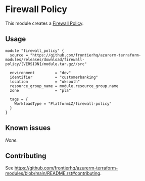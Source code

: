 # Firewall Policy

This module creates a [Firewall Policy](https://registry.terraform.io/providers/hashicorp/azurerm/latest/docs/resources/firewall_policy).

## Usage

```hcl
module "firewall_policy" {
  source = "https://github.com/frontierhq/azurerm-terraform-modules/releases/download/firewall-policy/[VERSION]/module.tar.gz//src"

  environment         = "dev"
  identifier          = "customerbanking"
  location            = "uksouth"
  resource_group_name = module.resource_group.name
  zone                = "pla"

  tags = {
    WorkloadType = "PlatformLZ/firewall-policy"
  }
}

```

## Known issues

_None._

## Contributing

See <https://github.com/frontierhq/azurerm-terraform-modules/blob/main/README.rst#contributing>.

